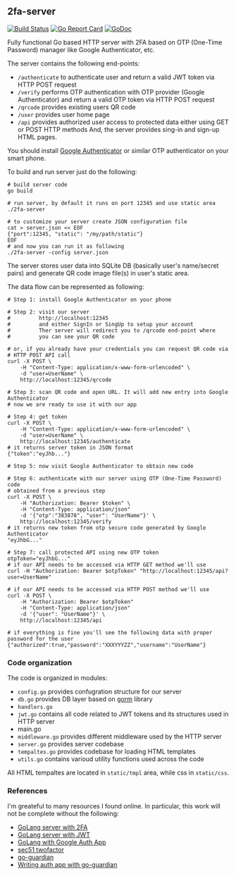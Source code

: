 ## 2fa-server

[![Build Status](https://github.com/vkuznet/2fa-server/actions/workflows/go.yml/badge.svg)](https://github.com/vkuznet/2fa-server/actions/workflows/build.yml)
[![Go Report Card](https://goreportcard.com/badge/github.com/vkuznet/2fa-server)](https://goreportcard.com/report/github.com/vkuznet/2fa-server)
[![GoDoc](https://godoc.org/github.com/vkuznet/2fa-server?status.svg)](https://godoc.org/github.com/vkuznet/2fa-server)

Fully functional Go based HTTP server with 2FA based on OTP (One-Time Password)
manager like Google Authenticator, etc.

The server contains the following end-points:
- `/authenticate` to authenticate user and return a valid JWT token via HTTP
  POST request
- `/verify` performs OTP authentication with OTP provider (Google
  Authenticator) and return a valid OTP token via HTTP POST request
- `/qrcode` provides existing users QR code
- `/user` provides user home page
- `/api` provides authorized user access to protected data either
using GET or POST HTTP methods
And, the server provides sing-in and sign-up HTML pages.

You should install [Google Authenticator](https://play.google.com/store/apps/details?id=com.google.android.apps.authenticator2&hl=en_US&gl=US) or similar OTP authenticator
on your smart phone.

To build and run server just do the following:
```
# build server code
go build

# run server, by default it runs on port 12345 and use static area
./2fa-server

# to customize your server create JSON configuration file
cat > server.json << EOF
{"port":12345, "static": "/my/path/static"}
EOF
# and now you can run it as following
./2fa-server -config server.json
```
The server stores user data into SQLite DB (basically user's name/secret pairs)
and generate QR code image file(s) in user's static area.

The data flow can be represented as following:
```
# Step 1: install Google Authenticator on your phone

# Step 2: visit our server
#         http://localhost:12345
#         and either SignIn or SingUp to setup your account
#         Ther server will redirect you to /qrcode end-point where
#         you can see your QR code

# or, if you already have your credentials you can request QR code via
# HTTP POST API call
curl -X POST \
    -H "Content-Type: application/x-www-form-urlencoded" \
    -d "user=UserName" \
    http://localhost:12345/qrcode

# Step 3: scan QR code and open URL. It will add new entry into Google Authenticator
# now we are ready to use it with our app

# Step 4: get token
curl -X POST \
    -H "Content-Type: application/x-www-form-urlencoded" \
    -d "user=UserName" \
    http://localhost:12345/authenticate
# it returns server token in JSON format
{"token":"eyJhb..."}

# Step 5: now visit Google Authenticator to obtain new code

# Step 6: authenticate with our server using OTP (One-Time Password) code
# obtained from a previous step
curl -X POST \
    -H "Authorization: Bearer $token" \
    -H "Content-Type: application/json" 
    -d '{"otp":"383878", "user": "UserName"}' \
    http://localhost:12345/verify
# it returns new token from otp secure code generated by Google Authenticator
"eyJhbG..."

# Step 7: call protected API using new OTP token
otpToken="eyJhbG..."
# if our API needs to be accessed via HTTP GET method we'll use
curl -H "Authorization: Bearer $otpToken" "http://localhost:12345/api?user=UserName"

# if our API needs to be accessed via HTTP POST method we'll use
curl -X POST \
    -H "Authorization: Bearer $otpToken"
    -H "Content-Type: application/json" 
    -d '{"user": "UserName"}' \
    http://localhost:12345/api

# if everything is fine you'll see the following data with proper password for the user
{"authorized":true,"password":"XXXYYYZZ","username":"UserName"}
```

### Code organization
The code is organized in modules:
- `config.go` provides confugration structure for our server
- `db.go` provides DB layer based on [gorm](https://gorm.io/docs/) library
- `handlers.go`
- `jwt.go` contains all code related to JWT tokens and its structures used in
  HTTP server
- main.go
- `middleware.go` provides different middleware used by the HTTP server
- `server.go` provides server codebase
- `tempaltes.go` provides codebase for loading HTML templates
- `utils.go` contains varioud utility functions used across the code

All HTML tempaltes are located in `static/tmpl` area, while css in
`static/css`.

### References
I'm greateful to many resources I found online. In particular, this
work will not be complete without the following:
- [GoLang server with 2FA](https://www.thepolyglotdeveloper.com/2017/05/add-two-factor-authentication-golang-restful-api)
- [GoLang server with JWT](https://www.thepolyglotdeveloper.com/2017/03/authenticate-a-golang-api-with-json-web-tokens)
- [GoLang with Google Auth App](https://www.socketloop.com/tutorials/golang-verify-token-from-google-authenticator-app)
- [sec51 twofactor](https://github.com/sec51/twofactor)
- [go-guardian](github.com/shaj13/go-guardian)
- [Writing auth app with go-guardian](https://medium.com/@hajsanad/writing-scalable-authentication-in-golang-using-go-guardian-83691219a73a)

